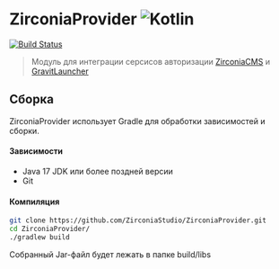 # ZirconiaProvider ![Kotlin](https://img.shields.io/badge/-Kotlin-05122A?style=flat&logo=Kotlin&logoColor=FFA518)&nbsp;
[![Build Status](https://github.com/ZirconiaStudio/ZirconiaProvider/actions/workflows/gradle.yml/badge.svg)](https://github.com/ZirconiaStudio/ZirconiaProvider/actions)

> Модуль для интеграции серсисов авторизации [ZirconiaCMS](https://github.com/ZirconiaStudio/ZirconiaCMS) и [GravitLauncher](https://github.com/GravitLauncher/Launcher)

## Сборка
ZirconiaProvider использует Gradle для обработки зависимостей и сборки.

#### Зависимости
* Java 17 JDK или более поздней версии
* Git

#### Компиляция
```sh
git clone https://github.com/ZirconiaStudio/ZirconiaProvider.git
cd ZirconiaProvider/
./gradlew build
```

Собранный Jar-файл будет лежать в папке build/libs
